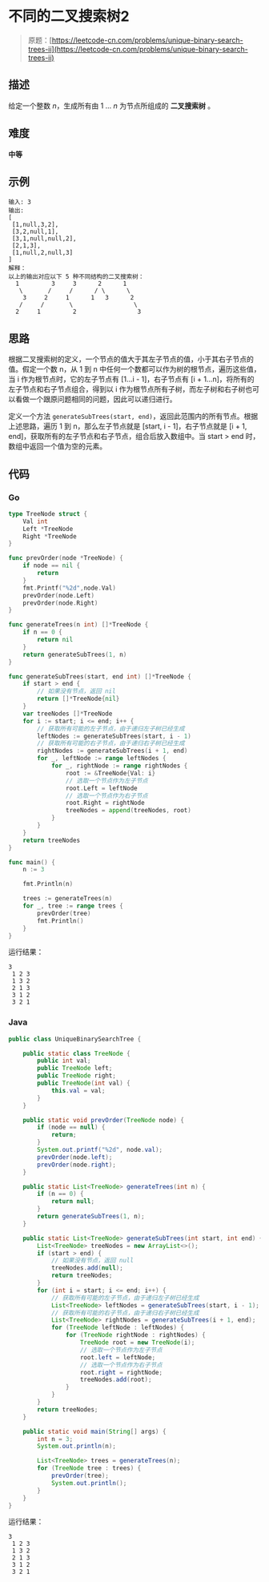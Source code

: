 # 不同的二叉搜索树2

> 原题：[https://leetcode-cn.com/problems/unique-binary-search-trees-ii](https://leetcode-cn.com/problems/unique-binary-search-trees-ii)

## 描述

给定一个整数 *n*，生成所有由 1 ... *n* 为节点所组成的 **二叉搜索树** 。

## 难度

**中等**

## 示例

```
输入: 3
输出:
[
 [1,null,3,2],
 [3,2,null,1],
 [3,1,null,null,2],
 [2,1,3],
 [1,null,2,null,3]
]
解释：
以上的输出对应以下 5 种不同结构的二叉搜索树：
  1         3     3      2      1
   \       /     /      / \      \
    3     2     1      1   3      2
   /     /       \                 \
  2     1         2                 3
```

## 思路

根据二叉搜索树的定义，一个节点的值大于其左子节点的值，小于其右子节点的值。假定一个数 n，从 1 到 n 中任何一个数都可以作为树的根节点，遍历这些值，当 i 作为根节点时，它的左子节点有 [1...i - 1]，右子节点有 [i + 1...n]，将所有的左子节点和右子节点组合，得到以 i 作为根节点所有子树，而左子树和右子树也可以看做一个跟原问题相同的问题，因此可以递归进行。

定义一个方法 `generateSubTrees(start, end)`，返回此范围内的所有节点。根据上述思路，遍历 1 到 n，那么左子节点就是 [start, i - 1]，右子节点就是 [i + 1, end]，获取所有的左子节点和右子节点，组合后放入数组中。当 start > end 时，数组中返回一个值为空的元素。

## 代码

### Go

```go
type TreeNode struct {
    Val int
    Left *TreeNode
    Right *TreeNode
}

func prevOrder(node *TreeNode) {
    if node == nil {
        return
    }
    fmt.Printf("%2d",node.Val)
    prevOrder(node.Left)
    prevOrder(node.Right)
}

func generateTrees(n int) []*TreeNode {
    if n == 0 {
        return nil
    }
    return generateSubTrees(1, n)
}

func generateSubTrees(start, end int) []*TreeNode {
    if start > end {
        // 如果没有节点，返回 nil
        return []*TreeNode{nil}
    }
    var treeNodes []*TreeNode
    for i := start; i <= end; i++ {
        // 获取所有可能的左子节点，由于递归左子树已经生成
        leftNodes := generateSubTrees(start, i - 1)
        // 获取所有可能的右子节点，由于递归右子树已经生成
        rightNodes := generateSubTrees(i + 1, end)
        for _, leftNode := range leftNodes {
            for _, rightNode := range rightNodes {
                root := &TreeNode{Val: i}
                // 选取一个节点作为左子节点
                root.Left = leftNode
                // 选取一个节点作为右子节点
                root.Right = rightNode
                treeNodes = append(treeNodes, root)
            }
        }
    }
    return treeNodes
}
```

```go
func main() {
    n := 3

    fmt.Println(n)

    trees := generateTrees(n)
    for _, tree := range trees {
        prevOrder(tree)
        fmt.Println()
    }
}
```

运行结果：

```
3
 1 2 3
 1 3 2
 2 1 3
 3 1 2
 3 2 1
```

### Java

```java
public class UniqueBinarySearchTree {

    public static class TreeNode {
        public int val;
        public TreeNode left;
        public TreeNode right;
        public TreeNode(int val) {
            this.val = val;
        }
    }

    public static void prevOrder(TreeNode node) {
        if (node == null) {
            return;
        }
        System.out.printf("%2d", node.val);
        prevOrder(node.left);
        prevOrder(node.right);
    }

    public static List<TreeNode> generateTrees(int n) {
        if (n == 0) {
            return null;
        }
        return generateSubTrees(1, n);
    }

    public static List<TreeNode> generateSubTrees(int start, int end) {
        List<TreeNode> treeNodes = new ArrayList<>();
        if (start > end) {
            // 如果没有节点，返回 null
            treeNodes.add(null);
            return treeNodes;
        }
        for (int i = start; i <= end; i++) {
            // 获取所有可能的左子节点，由于递归左子树已经生成
            List<TreeNode> leftNodes = generateSubTrees(start, i - 1);
            // 获取所有可能的右子节点，由于递归右子树已经生成
            List<TreeNode> rightNodes = generateSubTrees(i + 1, end);
            for (TreeNode leftNode : leftNodes) {
                for (TreeNode rightNode : rightNodes) {
                    TreeNode root = new TreeNode(i);
                    // 选取一个节点作为左子节点
                    root.left = leftNode;
                    // 选取一个节点作为右子节点
                    root.right = rightNode;
                    treeNodes.add(root);
                }
            }
        }
        return treeNodes;
    }

    public static void main(String[] args) {
        int n = 3;
        System.out.println(n);

        List<TreeNode> trees = generateTrees(n);
        for (TreeNode tree : trees) {
            prevOrder(tree);
            System.out.println();
        }
    }
}
```

运行结果：

```
3
 1 2 3
 1 3 2
 2 1 3
 3 1 2
 3 2 1
```

